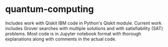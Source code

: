 # quantum-computing
Includes work with Qiskit IBM code in Python's Qiskit module. Current work includes Grover searches with multiple solutions and with satisfiability (SAT) problems. Most code is in Jupyter notebook format with thorough explanations along with comments in the actual code.
